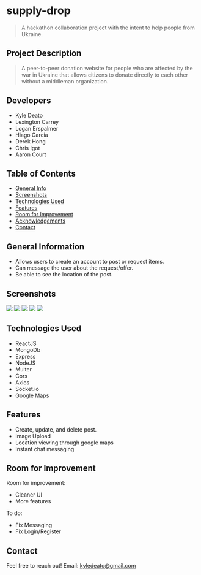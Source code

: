 # supply-drop

> A hackathon collaboration project with the intent to help people from Ukraine.
## Project Description
> A peer-to-peer donation website for people who are affected by the war in Ukraine that allows citizens to donate directly to each other without a middleman organization. 

## Developers
- Kyle Deato
- Lexington Carrey
- Logan Erspalmer
- Hiago Garcia
- Derek Hong
- Chris Igot
- Aaron Court

## Table of Contents
* [General Info](#general-information)
* [Screenshots](#screenshots)
* [Technologies Used](#technologies-used)
* [Features](#features)
* [Room for Improvement](#room-for-improvement)
* [Acknowledgements](#acknowledgements)
* [Contact](#contact)
<!-- * [License](#license) -->


## General Information
- Allows users to create an account to post or request items.
- Can message the user about the request/offer.
- Be able to see the location of the post.

## Screenshots
<img src="https://res.cloudinary.com/dzi3h2qea/image/upload/v1658527981/Screen_Shot_2022-07-22_at_9.18.51_AM_pz6qs5.png"/>
<img src="https://res.cloudinary.com/dzi3h2qea/image/upload/v1658527981/Screen_Shot_2022-07-22_at_2.57.43_PM_mo7lms.png">
<img src="https://res.cloudinary.com/dzi3h2qea/image/upload/v1658528462/Screen_Shot_2022-07-22_at_3.20.55_PM_ixjtpp.png">
<img src="https://res.cloudinary.com/dzi3h2qea/image/upload/v1658527981/Screen_Shot_2022-07-22_at_2.57.09_PM_k8h6zz.png">
<img src="https://res.cloudinary.com/dzi3h2qea/image/upload/v1658527981/Screen_Shot_2022-07-22_at_2.57.23_PM_jrioik.png">

## Technologies Used
- ReactJS
- MongoDb
- Express
- NodeJS
- Multer
- Cors
- Axios
- Socket.io
- Google Maps


## Features
- Create, update, and delete post.
- Image Upload
- Location viewing through google maps
- Instant chat messaging


## Room for Improvement

Room for improvement:
- Cleaner UI
- More features

To do:
- Fix Messaging
- Fix Login/Register


## Contact
Feel free to reach out!
Email: kyledeato@gmail.com


<!-- Optional -->
<!-- ## License -->
<!-- This project is open source and available under the [... License](). -->

<!-- You don't have to include all sections - just the one's relevant to your project -->
